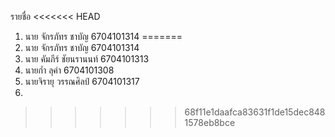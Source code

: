 รายชื่อ
<<<<<<< HEAD
1) นาย จักรภัทร ชาบัญ 6704101314
=======
1) นาย จักรภัทร ชาบัญ 6704101314
2) นาย คัมภีร์ ชัยนรานนท์ 6704101313
3) นายก่ำ ลุคำ 6704101308
4) นายจิรายุ วรรณศิลป์ 6704101317
5) 
>>>>>>> 68f11e1daafca83631f1de15dec8481578eb8bce
